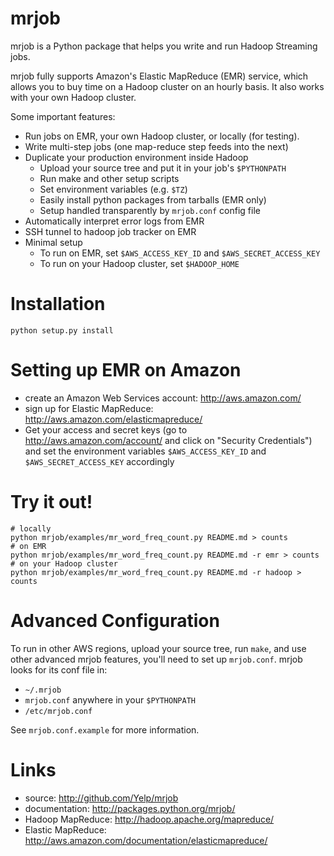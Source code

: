 mrjob
=====

mrjob is a Python package that helps you write and run Hadoop Streaming jobs.

mrjob fully supports Amazon's Elastic MapReduce (EMR) service, which allows you to buy time on a Hadoop cluster on an hourly basis. It also works with your own Hadoop cluster.

Some important features:

 * Run jobs on EMR, your own Hadoop cluster, or locally (for testing).
 * Write multi-step jobs (one map-reduce step feeds into the next)
 * Duplicate your production environment inside Hadoop
     * Upload your source tree and put it in your job's `$PYTHONPATH`
     * Run make and other setup scripts
     * Set environment variables (e.g. `$TZ`)
     * Easily install python packages from tarballs (EMR only)
     * Setup handled transparently by `mrjob.conf` config file
 * Automatically interpret error logs from EMR
 * SSH tunnel to hadoop job tracker on EMR
 * Minimal setup
     * To run on EMR, set `$AWS_ACCESS_KEY_ID` and `$AWS_SECRET_ACCESS_KEY`
     * To run on your Hadoop cluster, set `$HADOOP_HOME`

Installation
============
`python setup.py install`

Setting up EMR on Amazon
========================

 * create an Amazon Web Services account: <http://aws.amazon.com/>
 * sign up for Elastic MapReduce: <http://aws.amazon.com/elasticmapreduce/>
 * Get your access and secret keys (go to <http://aws.amazon.com/account/> and
   click on "Security Credentials") and set the environment variables 
   `$AWS_ACCESS_KEY_ID` and `$AWS_SECRET_ACCESS_KEY` accordingly

Try it out!
===========
    # locally
    python mrjob/examples/mr_word_freq_count.py README.md > counts
	# on EMR
    python mrjob/examples/mr_word_freq_count.py README.md -r emr > counts
    # on your Hadoop cluster
    python mrjob/examples/mr_word_freq_count.py README.md -r hadoop > counts


Advanced Configuration
======================
To run in other AWS regions, upload your source tree, run `make`, and use 
other advanced mrjob features, you'll need to set up `mrjob.conf`. mrjob looks 
for its conf file in:

 * `~/.mrjob`
 * `mrjob.conf` anywhere in your `$PYTHONPATH`
 * `/etc/mrjob.conf`

See `mrjob.conf.example` for more information.


Links
=====

 * source: <http://github.com/Yelp/mrjob>
 * documentation: <http://packages.python.org/mrjob/>
 * Hadoop MapReduce: <http://hadoop.apache.org/mapreduce/>
 * Elastic MapReduce: <http://aws.amazon.com/documentation/elasticmapreduce/>
